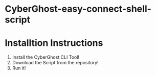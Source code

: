 # CyberGhost-easy-connect-shell-script
# Installtion Instructions
1. Install the CyberGhost CLI Tool!
2. Download the Script from the repository!
3. Run it!
